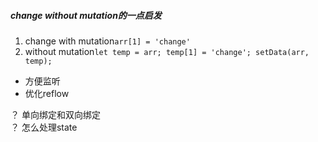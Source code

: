##### change without mutation的一点启发
1. change with mutation```arr[1] = 'change'```   
2. without mutation```let temp = arr; temp[1] = 'change'; setData(arr, temp);```
- 方便监听
- 优化reflow

？ 单向绑定和双向绑定    
？ 怎么处理state